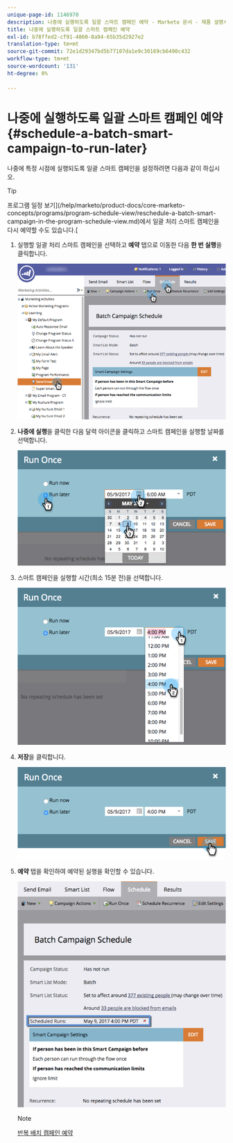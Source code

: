 ```yaml
---
unique-page-id: 1146970
description: 나중에 실행하도록 일괄 스마트 캠페인 예약 - Marketo 문서 - 제품 설명서
title: 나중에 실행하도록 일괄 스마트 캠페인 예약
exl-id: b78ffed2-cf91-4860-8a94-65b35d2927e2
translation-type: tm+mt
source-git-commit: 72e1d29347bd5b77107da1e9c30169cb6490c432
workflow-type: tm+mt
source-wordcount: '131'
ht-degree: 0%

---
```


# 나중에 실행하도록 일괄 스마트 캠페인 예약 {#schedule-a-batch-smart-campaign-to-run-later}

나중에 특정 시점에 실행되도록 일괄 스마트 캠페인을 설정하려면 다음과 같이 하십시오.

>[!TIP]
>
>프로그램 일정 보기](/help/marketo/product-docs/core-marketo-concepts/programs/program-schedule-view/reschedule-a-batch-smart-campaign-in-the-program-schedule-view.md)에서 일괄 처리 스마트 캠페인을 다시 예약할 수도 있습니다.[

1. 실행할 일괄 처리 스마트 캠페인을 선택하고 **예약** 탭으로 이동한 다음 **한 번 실행**&#x200B;을 클릭합니다.

   ![](assets/scheduledruns2.png)

1. **나중에 실행**&#x200B;을 클릭한 다음 달력 아이콘을 클릭하고 스마트 캠페인을 실행할 날짜를 선택합니다.

   ![](assets/runonce.png)

1. 스마트 캠페인을 실행할 시간(최소 15분 전)을 선택합니다.

   ![](assets/runoncetime.png)

1. **저장**&#x200B;을 클릭합니다.

   ![](assets/runoncetimesave.png)

1. **예약** 탭을 확인하여 예약된 실행을 확인할 수 있습니다.

   ![](assets/scheduledrunsbox.png)

   >[!NOTE]
   >
   >[반복 배치 캠페인 예약](/help/marketo/product-docs/core-marketo-concepts/smart-campaigns/using-smart-campaigns/schedule-a-recurring-batch-campaign.md)
